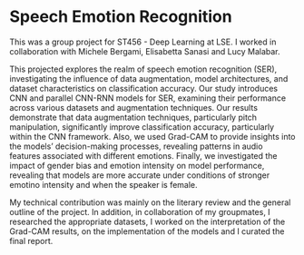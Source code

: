 # Speech Emotion Recognition
This was a group project for ST456 - Deep Learning at LSE. I worked in collaboration with Michele Bergami, Elisabetta Sanasi and Lucy Malabar.

This projected explores the realm of speech emotion recognition (SER), investigating the influence of data augmentation, model architectures, 
and dataset characteristics on classification accuracy. Our study introduces CNN and parallel CNN-RNN models for SER, examining their performance 
across various datasets and augmentation techniques. Our results demonstrate that data augmentation techniques, particularly pitch manipulation, 
significantly improve classification accuracy, particularly within the CNN framework. Also, we used Grad-CAM to provide insights into the models’ 
decision-making processes, revealing patterns in audio features associated with different emotions. Finally, we investigated the impact of gender 
bias and emotion intensity on model performance, revealing that models are more accurate under conditions of stronger emotino intensity and when 
the speaker is female.

My technical contribution was mainly on the literary review and the general outline of the project. 
In addition, in collaboration of my groupmates, I researched the appropriate datasets, I worked on the interpretation of the Grad-CAM results, on the 
implementation of the models and I curated the final report.
